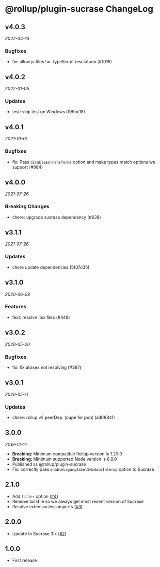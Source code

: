 # @rollup/plugin-sucrase ChangeLog

## v4.0.3

_2022-04-13_

### Bugfixes

- fix: allow js files for TypeScript resolutuon (#1019)

## v4.0.2

_2022-01-05_

### Updates

- test: skip test on Windows (f95bc18)

## v4.0.1

_2021-10-01_

### Bugfixes

- fix: Pass `disableESTransforms` option and make types match options we support (#984)

## v4.0.0

_2021-07-26_

### Breaking Changes

- chore: upgrade sucrase dependency (#938)

## v3.1.1

_2021-07-26_

### Updates

- chore update dependencies (5f07d35)

## v3.1.0

_2020-06-28_

### Features

- feat: resolve .tsx files (#448)

## v3.0.2

_2020-05-20_

### Bugfixes

- fix: fix aliases not resolving (#387)

## v3.0.1

_2020-05-11_

### Updates

- chore: rollup v2 peerDep. (dupe for pub) (ad08841)

## 3.0.0

_2019-12-??_

- **Breaking:** Minimum compatible Rollup version is 1.20.0
- **Breaking:** Minimum supported Node version is 8.0.0
- Published as @rollup/plugin-sucrase
- Fix: correctly pass `enableLegacyBabel5ModuleInterop` option to Sucrase

## 2.1.0

- Add `filter` option ([#4](https://github.com/rollup/rollup-plugin-sucrase/pull/4))
- Remove lockfile so we always get most recent version of Sucrase
- Resolve extensionless imports ([#3](https://github.com/rollup/rollup-plugin-sucrase/issues/3))

## 2.0.0

- Update to Sucrase 3.x ([#2](https://github.com/rollup/rollup-plugin-sucrase/pull/2))

## 1.0.0

- First release
